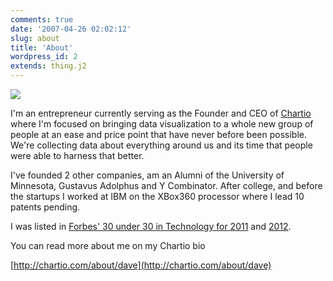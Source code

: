 ```yaml
---
comments: true
date: '2007-04-26 02:02:12'
slug: about
title: 'About'
wordpress_id: 2
extends: thing.j2
---
```


<img src="{{media_url('images/profile.jpg') }}" />

I'm an entrepreneur currently serving as the Founder and CEO of [Chartio](http://chartio.com) where I'm focused on bringing data visualization to a whole new group of people at an ease and price point that have never before been possible.  We're collecting data about everything around us and its time that people were able to harness that better.

I've founded 2 other companies, am an Alumni of the University of Minnesota, Gustavus Adolphus and Y Combinator.  After college, and before the startups I worked at IBM on the XBox360 processor where I lead 10 patents pending.

I was listed in [Forbes' 30 under 30 in Technology for 2011][Forbes2011] and [2012][Forbes2012].

You can read more about me on my Chartio bio

[http://chartio.com/about/dave](http://chartio.com/about/dave)



[Forbes2011]: http://www.forbes.com/pictures/lmf45kde/dave-fowler-founder-and-president-chart-io-28/ "Dave Fowler - Forbes 30 under 30 2011"
[Forbes2012]: http://www.forbes.com/pictures/lmf45fdij/dave-fowler/ "Dave Fowler - Forbes 30 under 30 2012"
